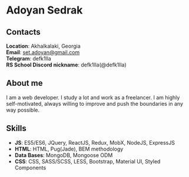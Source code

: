 # Adoyan Sedrak  
  
## Contacts  
**Location**: Akhalkalaki, Georgia  
**Email**: set.adoyan@gmail.com  
**Telegram**: defk1lla  
**RS School Discord nickname**: defk1lla(@defk1lla)  
  
## About me  
I am a web developer. I study a lot and work as a freelancer. I am highly self-motivated, always willing to improve and push the boundaries in any way possible.    
  
## Skills  
* **JS**: ES5/ES6, JQuery, ReactJS, Redux, MobX, NodeJS, ExpressJS  
* **HTML**: HTML, Pug(Jade), BEM methodology  
* **Data Bases**: MongoDB, Mongoose ODM      
* **CSS**: CSS, SASS/SCSS, LESS, Bootstrap, Material UI, Styled Components 
